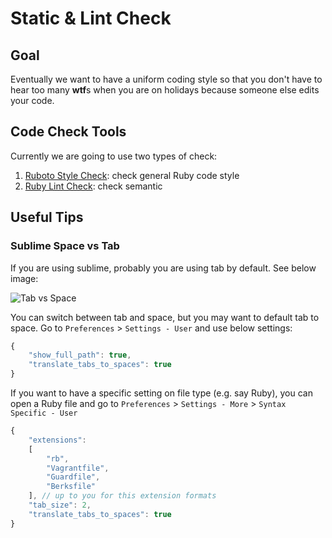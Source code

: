 # Static & Lint Check #

## Goal ##
Eventually we want to have a uniform coding style so that you don't have to hear too many **wtf**s when you are on holidays because someone else edits your code.


## Code Check Tools ##
Currently we are going to use two types of check:

1. [Ruboto Style Check](https://github.com/bbatsov/rubocop): check general Ruby code style
2. [Ruby Lint Check](https://github.com/YorickPeterse/ruby-lint): check semantic

## Useful Tips ##
### Sublime Space vs Tab ###

If you are using sublime, probably you are using tab by default. See below image:

![Tab vs Space](http://grab.by/vefC)

You can switch between tab and space, but you may want to default tab to space. Go to `Preferences` > `Settings - User` and use below settings:

```javascript
{
	"show_full_path": true,
	"translate_tabs_to_spaces": true
}
```

If you want to have a specific setting on file type (e.g. say Ruby), you can open a Ruby file and go to `Preferences` > `Settings - More` > `Syntax Specific - User`

```javascript
{
	"extensions":
	[
		"rb",
		"Vagrantfile",
		"Guardfile",
		"Berksfile"
	], // up to you for this extension formats
	"tab_size": 2,
	"translate_tabs_to_spaces": true
}
```

